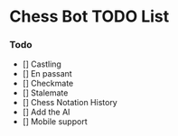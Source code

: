 # Chess Bot TODO List

### Todo
 - [] Castling
 - [] En passant
 - [] Checkmate
 - [] Stalemate
 - [] Chess Notation History
 - [] Add the AI
 - [] Mobile support